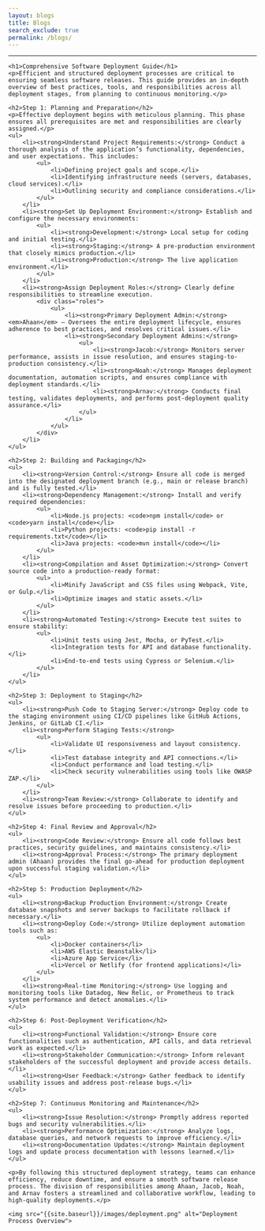 ```yaml
---
layout: blogs
title: Blogs
search_exclude: true
permalink: /blogs/
---
```


<html>
<body>
    <hr>

    <h1>Comprehensive Software Deployment Guide</h1>
    <p>Efficient and structured deployment processes are critical to ensuring seamless software releases. This guide provides an in-depth overview of best practices, tools, and responsibilities across all deployment stages, from planning to continuous monitoring.</p>

    <h2>Step 1: Planning and Preparation</h2>
    <p>Effective deployment begins with meticulous planning. This phase ensures all prerequisites are met and responsibilities are clearly assigned.</p>
    <ul>
        <li><strong>Understand Project Requirements:</strong> Conduct a thorough analysis of the application’s functionality, dependencies, and user expectations. This includes:
            <ul>
                <li>Defining project goals and scope.</li>
                <li>Identifying infrastructure needs (servers, databases, cloud services).</li>
                <li>Outlining security and compliance considerations.</li>
            </ul>
        </li>
        <li><strong>Set Up Deployment Environment:</strong> Establish and configure the necessary environments:
            <ul>
                <li><strong>Development:</strong> Local setup for coding and initial testing.</li>
                <li><strong>Staging:</strong> A pre-production environment that closely mimics production.</li>
                <li><strong>Production:</strong> The live application environment.</li>
            </ul>
        </li>
        <li><strong>Assign Deployment Roles:</strong> Clearly define responsibilities to streamline execution.
            <div class="roles">
                <ul>
                    <li><strong>Primary Deployment Admin:</strong> <em>Ahaan</em> – Oversees the entire deployment lifecycle, ensures adherence to best practices, and resolves critical issues.</li>
                    <li><strong>Secondary Deployment Admins:</strong>
                        <ul>
                            <li><strong>Jacob:</strong> Monitors server performance, assists in issue resolution, and ensures staging-to-production consistency.</li>
                            <li><strong>Noah:</strong> Manages deployment documentation, automation scripts, and ensures compliance with deployment standards.</li>
                            <li><strong>Arnav:</strong> Conducts final testing, validates deployments, and performs post-deployment quality assurance.</li>
                        </ul>
                    </li>
                </ul>
            </div>
        </li>
    </ul>

    <h2>Step 2: Building and Packaging</h2>
    <ul>
        <li><strong>Version Control:</strong> Ensure all code is merged into the designated deployment branch (e.g., main or release branch) and is fully tested.</li>
        <li><strong>Dependency Management:</strong> Install and verify required dependencies:
            <ul>
                <li>Node.js projects: <code>npm install</code> or <code>yarn install</code></li>
                <li>Python projects: <code>pip install -r requirements.txt</code></li>
                <li>Java projects: <code>mvn install</code></li>
            </ul>
        </li>
        <li><strong>Compilation and Asset Optimization:</strong> Convert source code into a production-ready format:
            <ul>
                <li>Minify JavaScript and CSS files using Webpack, Vite, or Gulp.</li>
                <li>Optimize images and static assets.</li>
            </ul>
        </li>
        <li><strong>Automated Testing:</strong> Execute test suites to ensure stability:
            <ul>
                <li>Unit tests using Jest, Mocha, or PyTest.</li>
                <li>Integration tests for API and database functionality.</li>
                <li>End-to-end tests using Cypress or Selenium.</li>
            </ul>
        </li>
    </ul>

    <h2>Step 3: Deployment to Staging</h2>
    <ul>
        <li><strong>Push Code to Staging Server:</strong> Deploy code to the staging environment using CI/CD pipelines like GitHub Actions, Jenkins, or GitLab CI.</li>
        <li><strong>Perform Staging Tests:</strong>
            <ul>
                <li>Validate UI responsiveness and layout consistency.</li>
                <li>Test database integrity and API connections.</li>
                <li>Conduct performance and load testing.</li>
                <li>Check security vulnerabilities using tools like OWASP ZAP.</li>
            </ul>
        </li>
        <li><strong>Team Review:</strong> Collaborate to identify and resolve issues before proceeding to production.</li>
    </ul>

    <h2>Step 4: Final Review and Approval</h2>
    <ul>
        <li><strong>Code Review:</strong> Ensure all code follows best practices, security guidelines, and maintains consistency.</li>
        <li><strong>Approval Process:</strong> The primary deployment admin (Ahaan) provides the final go-ahead for production deployment upon successful staging validation.</li>
    </ul>

    <h2>Step 5: Production Deployment</h2>
    <ul>
        <li><strong>Backup Production Environment:</strong> Create database snapshots and server backups to facilitate rollback if necessary.</li>
        <li><strong>Deploy Code:</strong> Utilize deployment automation tools such as:
            <ul>
                <li>Docker containers</li>
                <li>AWS Elastic Beanstalk</li>
                <li>Azure App Service</li>
                <li>Vercel or Netlify (for frontend applications)</li>
            </ul>
        </li>
        <li><strong>Real-time Monitoring:</strong> Use logging and monitoring tools like Datadog, New Relic, or Prometheus to track system performance and detect anomalies.</li>
    </ul>

    <h2>Step 6: Post-Deployment Verification</h2>
    <ul>
        <li><strong>Functional Validation:</strong> Ensure core functionalities such as authentication, API calls, and data retrieval work as expected.</li>
        <li><strong>Stakeholder Communication:</strong> Inform relevant stakeholders of the successful deployment and provide access details.</li>
        <li><strong>User Feedback:</strong> Gather feedback to identify usability issues and address post-release bugs.</li>
    </ul>

    <h2>Step 7: Continuous Monitoring and Maintenance</h2>
    <ul>
        <li><strong>Issue Resolution:</strong> Promptly address reported bugs and security vulnerabilities.</li>
        <li><strong>Performance Optimization:</strong> Analyze logs, database queries, and network requests to improve efficiency.</li>
        <li><strong>Documentation Updates:</strong> Maintain deployment logs and update process documentation with lessons learned.</li>
    </ul>

    <p>By following this structured deployment strategy, teams can enhance efficiency, reduce downtime, and ensure a smooth software release process. The division of responsibilities among Ahaan, Jacob, Noah, and Arnav fosters a streamlined and collaborative workflow, leading to high-quality deployments.</p>

    <img src="{{site.baseurl}}/images/deployment.png" alt="Deployment Process Overview">
</body>
</html>



